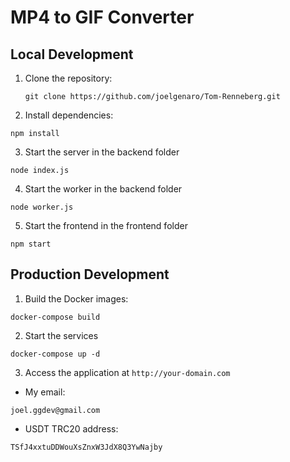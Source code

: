 # MP4 to GIF Converter

## Local Development

1. Clone the repository:
   ```
   git clone https://github.com/joelgenaro/Tom-Renneberg.git
   ```
2. Install dependencies:

```
npm install
```

3. Start the server in the backend folder

```
node index.js
```

4. Start the worker in the backend folder

```
node worker.js
```

5. Start the frontend in the frontend folder

```
npm start
```

## Production Development

1. Build the Docker images:

```
docker-compose build
```

2. Start the services

```
docker-compose up -d
```

3. Access the application at `http://your-domain.com`

- My email:

```
joel.ggdev@gmail.com
```

- USDT TRC20 address:

```
TSfJ4xxtuDDWouXsZnxW3JdX8Q3YwNajby
```
